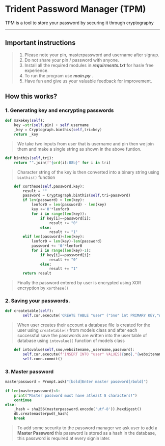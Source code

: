 # Trident Password Manager (TPM)
TPM is a tool to store your password by securing it through cryptography
***
## Important instructions
> 1. Please note your pin, masterpassword and username after signup.
> 1. Do not share your pin / password with anyone.
> 1. Install all the required modules in ***requirments.txt*** for hasle free experience.
> 1. To run the program use ***main.py*** .
> 1. Have fun and give us your valuable feedback for improvement.
## How this works?
### 1. Generating key and encrypting passwords
```py 
def makekey(self): 
    key =str(self.pin) + self.username 
    _key = Cryptograph.binthis(self,tri=key)
    return _key
```
> We take two inputs from user that is username and pin then we join them and make a single string as shown in the above funtion.
```py 
def binthis(self,tri): 
    return "".join(f"{ord(i):08b}" for i in tri)
```
>Character string of the key is then converted into a binary string using ```binthis()``` function

```py
    def xorthese(self,password,key):
        result = ""
        password = Cryptograph.binthis(self,tri=password)
        if len(password) > len(key):
            lenfor0 = len(password) - len(key)
            key +='0'*lenfor0
            for i in range(len(key)):
                if key[i]==password[i]:
                    result += "0"
                else:
                    result += "1"
        elif len(password)<len(key):
            lenfor0 = len(key)-len(password)
            password += '0'*lenfor0
            for i in range(len(key)-1):
                if key[i]==password[i]:
                    result += "0"
                else:
                    result += "1"
        return result
```
>Finally the password entered by user is encrypted using XOR encryption by ```xorthese()```
### 2. Saving your passwords.
```py
def createtable(self):
        self.cur.execute('CREATE TABLE "user" ("Sno" int PRIMARY KEY,"website_name" text,"username" text, "password" text)')
```

> When user creates their account a database file is created for the user using ```createtable()``` from models class and after each successful save the passwords are written into the user table of database using  ```intovalue()``` function of models class
```py 
    def intovalue(self,sno,websitename,_username,password):
        self.cur.execute(f'INSERT INTO "user" VALUES({sno},"{websitename}","{_username}","{password}")')
        self.conn.commit()
```
### 3. Master password 
```py 
masterpassword = Prompt.ask("[bold]Enter master password[/bold]")
       
if len(masterpassword)<8:
    print("Master password must have atleast 8 characters!")
    continue
else:
    _hash = sha256(masterpassword.encode('utf-8')).hexdigest()
    db.createmasterpwd(_hash)
    break
```
>To add some security to the password manager we ask user to add a **Master Password** this password is stored as a hash in the database, this password is required at every signin later.
